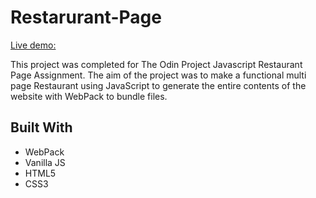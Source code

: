 # Restarurant-Page

[Live demo:](https://destonin1.github.io/Restaurant-Page/)

This project was completed for The Odin Project Javascript Restaurant Page Assignment. The aim of the project was to make  a functional multi page Restaurant using JavaScript to generate the entire contents of the website with WebPack to bundle files.

## Built With 

- WebPack
- Vanilla JS
- HTML5
- CSS3

